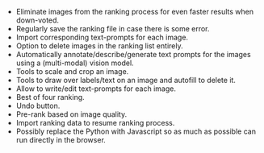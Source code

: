 - Eliminate images from the ranking process for even faster results when down-voted.
- Regularly save the ranking file in case there is some error.
- Import corresponding text-prompts for each image.
- Option to delete images in the ranking list entirely.
- Automatically annotate/describe/generate text prompts for the images using a (multi-modal) vision model.
- Tools to scale and crop an image.
- Tools to draw over labels/text on an image and autofill to delete it.
- Allow to write/edit text-prompts for each image.
- Best of four ranking.
- Undo button.
- Pre-rank based on image quality.
- Import ranking data to resume ranking process.
- Possibly replace the Python with Javascript so as much as possible can run directly in the browser.